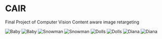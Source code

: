 # CAIR
Final Project of Computer Vision       Content aware image retargeting



![Baby](https://github.com/user-attachments/assets/b9600ce3-cad6-421b-93b2-b1f57d4b6d54)  ![Baby](https://github.com/user-attachments/assets/948d57dc-dffd-434d-9ccf-f46569a0a029)
![Snowman](https://github.com/user-attachments/assets/516f90a6-81dc-4902-880c-ff187111439b) ![Snowman](https://github.com/user-attachments/assets/8f63d953-24fa-4ba6-abe9-4ec19f63163b)
![Dolls](https://github.com/user-attachments/assets/5c353906-b37a-4eac-878b-6f62915087bb)  ![Dolls](https://github.com/user-attachments/assets/a1e68fa4-f2da-47f3-9674-a69e04f7cec8)
![Diana](https://github.com/user-attachments/assets/f5ede6d0-43eb-478d-a72e-9da41de0fadc) ![Diana](https://github.com/user-attachments/assets/56082819-198f-4552-8f34-ebf95c8efd06)
